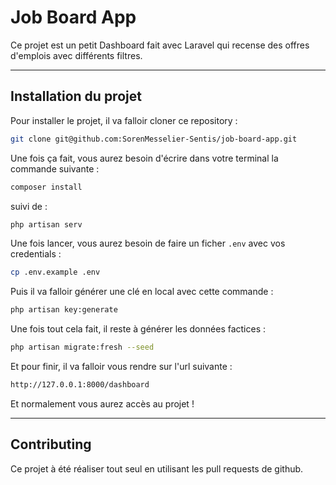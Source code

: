 # Job Board App

Ce projet est un petit Dashboard fait avec Laravel qui recense des offres d'emplois avec différents filtres.
<hr>

## Installation du projet

Pour installer le projet, il va falloir cloner ce repository :

```bash
git clone git@github.com:SorenMesselier-Sentis/job-board-app.git
```

Une fois ça fait, vous aurez besoin d'écrire dans votre terminal la commande suivante :

```bash
composer install
```

suivi de :

```bash
php artisan serv
```

Une fois lancer, vous aurez besoin de faire un ficher `.env` avec vos credentials :

```bash
cp .env.example .env
```

Puis il va falloir générer une clé en local avec cette commande :

```bash
php artisan key:generate
```

Une fois tout cela fait, il reste à générer les données factices :

```bash
php artisan migrate:fresh --seed
```

Et pour finir, il va falloir vous rendre sur l'url suivante :

```bash
http://127.0.0.1:8000/dashboard
```

Et normalement vous aurez accès au projet !

<hr>

## Contributing

Ce projet à été réaliser tout seul en utilisant les pull requests de github.
